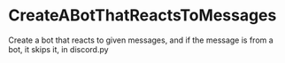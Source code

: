 # CreateABotThatReactsToMessages
Create a bot that reacts to given messages, and if the message is from a bot, it skips it, in discord.py
